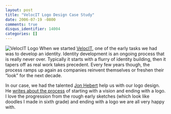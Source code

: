 ```yaml
---
layout: post
title: "VelocIT Logo Design Case Study"
date: 2006-07-19 -0800
comments: true
disqus_identifier: 14004
categories: []
---
```

![VelocIT Logo](http://haacked.com/images/veloc-it_logo.gif) When we
started [VelocIT](http://veloc-it.com/ "VelocIT"), one of the early
tasks we had was to develop an identity. Identity development is an
ongoing process that is really never over. Typically it starts with a
flurry of identity building, then it tapers off as real work takes
precedent. Every few years though, the process ramps up again as
companies reinvent themselves or freshen their “look” for the next
decade.

In our case, we had the talented [Jon
Hebert](http://www.northlinx.com/wordpress/ "Jon Hebert blog") help us
with our logo design. He [writes about the
process](http://www.northlinx.com/wordpress/?p=14 "Case Study, VelocIT Logo")
of starting with a vision and ending with a logo. I love the progression
from the rough early sketches (which look like doodles I made in sixth
grade) and ending with a logo we are all very happy with.

